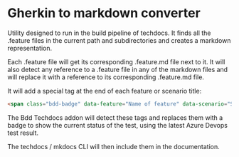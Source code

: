 # Gherkin to markdown converter

Utility designed to run in the build pipeline of techdocs.
It finds all the .feature files in the current path and subdirectories and
creates a markdown representation.

Each .feature file will get its corresponding .feature.md file next to it.
It will also detect any reference to a .feature file in any of the markdown files
and will replace it with a reference to its corresponding .feature.md file.

It will add a special tag at the end of each feature or scenario title:
```html
<span class="bdd-badge" data-feature="Name of feature" data-scenario="Scenario name"></span>
```
The Bdd Techdocs addon will detect these tags and replaces them with a badge to show the current status of the test, using the latest Azure Devops test result. 

The techdocs / mkdocs CLI will then include them in the documentation.